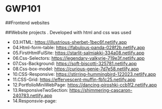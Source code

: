 # GWP101
##Frontend websites  

##Website projects . Developed with html and css was used

* 03.HTML: https://illustrious-sherbet-1bec6f.netlify.app
* 04.Html-form-table: https://fabulous-panda-028f2b.netlify.app
* 05.FirstHtmlFulSite: https://starlit-salmiakki-334a08.netlify.app
* 06.Css-Selectors: https://legendary-valkyrie-719e3f.netlify.app
* 07.Css-Background: https://soft-biscotti-325781.netlify.app
* 08.Css-box-model: https://curious-genie-7d7e58.netlify.app
* 10.CSS-Responsive: https://stirring-hummingbird-122023.netlify.app
* 11.CSS-Grid: https://effervescent-muffin-fb1c25.netlify.app
* 12.PortfolioMiniWebPage: https://dancing-piroshki-ccb1f2.netlify.app
* 13.ResponsiveTwoSection: https://shimmering-cascaron-240783.netlify.app
* 14.Responsvie-page: 




